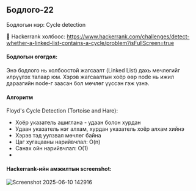 ## Бодлого-22
Бодлогын нэр: Cycle detection

🔗 Hackerrank холбоос: https://www.hackerrank.com/challenges/detect-whether-a-linked-list-contains-a-cycle/problem?isFullScreen=true

#### Бодлогын өгөгдөл:
Энэ бодлого нь холбоостой жагсаалт (Linked List) дахь мөчлөгийг илрүүлэх талаар юм. Хэрэв жагсаалтын хоёр өөр node нь ижил дараагийн node-г заасан бол мөчлөг үүссэн гэж үзнэ.

#### Алгоритм
Floyd's Cycle Detection (Tortoise and Hare):
- Хоёр указатель ашиглана - удаан болон хурдан
- Удаан указатель нэг алхам, хурдан указатель хоёр алхам хийнэ
- Хэрэв тэд уулзвал мөчлөг байна
- Цаг хугацааны нарийвчлал: O(n)
- Санах ойн нарийвчлал: O(1)
- 
#### Hackerrank-ийн амжилтын screenshot:
![Screenshot 2025-06-10 142916](https://github.com/user-attachments/assets/0fefbc9f-32bb-4bb6-8f6f-58d6adfae93f)

